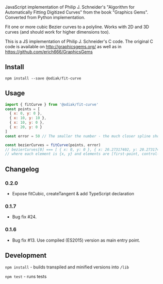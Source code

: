 JavaScript implementation of Philip J. Schneider's "Algorithm for Automatically Fitting Digitized Curves" from the book "Graphics Gems".
Converted from Python implementation.

Fit one or more cubic Bezier curves to a polyline. Works with 2D and 3D curves (and should work for higher dimensions too).

This is a JS implementation of Philip J. Schneider's C code. The original C code is available on http://graphicsgems.org/ as well as in https://github.com/erich666/GraphicsGems

## Install

```
npm install --save @odiak/fit-curve
```

## Usage

```javascript
import { fitCurve } from '@odiak/fit-curve'
const points = [
  { x: 0, y: 0 },
  { x: 10, y: 10 },
  { x: 10, y: 0 },
  { x: 20, y: 0 }
]
const error = 50 // The smaller the number - the much closer spline should be

const bezierCurves = fitCurve(points, error)
// bezierCurves[0] === [ { x: 0, y: 0 }, { x: 20.27317402, y: 20.27317402 }, { x: -1.24665147, y: 0 }, { x: 20, y: 0 } ]
// where each element is {x, y} and elements are [first-point, control-point-1, control-point-2, second-point]
```

## Changelog

### 0.2.0

- Expose fitCubic, createTangent & add TypeScript declaration

### 0.1.7

- Bug fix #24.

### 0.1.6

- Bug fix #13. Use compiled (ES2015) version as main entry point.

## Development

`npm install` - builds transpiled and minified versions into `/lib`

`npm test` - runs tests
